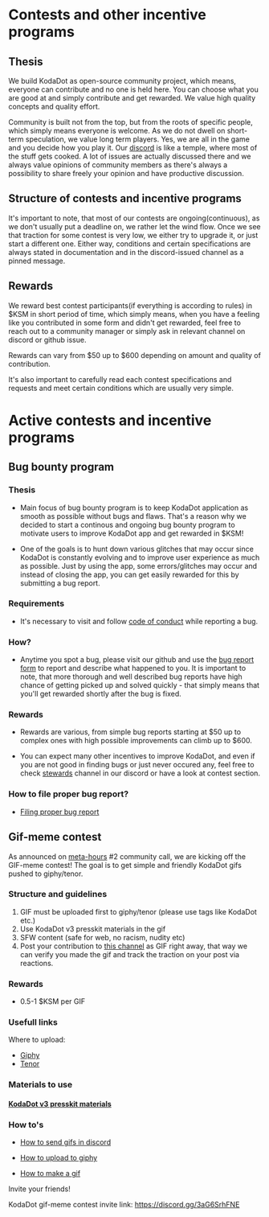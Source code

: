 # Contests and other incentive programs

## Thesis
We build KodaDot as open-source community project, which means, everyone can contribute and no one is held here. You can choose what you are good at and simply contribute and get rewarded. We value high quality concepts and quality effort.

Community is built not from the top, but from the roots of specific people, which simply means everyone is welcome. As we do not dwell on short-term speculation, we value long term players. Yes, we are all in the game and you decide how you play it. Our [discord](https://discord.gg/a65X3qs8wh) is like a temple, where most of the stuff gets cooked. A lot of issues are actually discussed there and we always value opinions of community members as there's always a possibility to share freely your opinion and have productive discussion.

## Structure of contests and incentive programs
It's important to note, that most of our contests are ongoing(continuous), as we don't usually put a deadline on, we rather let the wind flow. Once we see that traction for some contest is very low, we either try to upgrade it, or just start a different one. Either way, conditions and certain specifications are always stated in documentation and in the discord-issued channel as a pinned message.

## Rewards
We reward best contest participants(if everything is according to rules) in $KSM in short period of time, which simply means, when you have a feeling like you contributed in some form and didn't get rewarded, feel free to reach out to a community manager or simply ask in relevant channel on discord or github issue.

Rewards can vary from $50 up to $600 depending on amount and quality of contribution.

It's also important to carefully read each contest specifications and requests and meet certain conditions which are usually very simple.


# Active contests and incentive programs

## Bug bounty program

### Thesis

- Main focus of bug bounty program is to keep KodaDot application as smooth as possible without bugs and flaws. That's a reason why we decided to start a continous and ongoing bug bounty program to motivate users to improve KodaDot app and get rewarded in $KSM!

- One of the goals is to hunt down various glitches that may occur since KodaDot is constantly evolving and to improve user experience as much as possible. Just by using the app, some errors/glitches may occur and instead of closing the app, you can get easily rewarded for this by submitting a bug report.

### Requirements

- It's necessary to visit and follow [code of conduct](https://github.com/kodadot/nft-gallery/blob/main/CODE_OF_CONDUCT.md) while reporting a bug.

### How?

- Anytime you spot a bug, please visit our github and use the [bug report form](https://github.com/kodadot/nft-gallery/issues/new?assignees=&labels=bug&template=bug.yml&title=Be+descriptive+and+short) to report and describe what happened to you. It is important to note, that more thorough and well described bug reports have high chance of getting picked up and solved quickly - that simply means that you'll get rewarded shortly after the bug is fixed.

### Rewards
- Rewards are various, from simple bug reports starting at $50 up to complex ones with high possible improvements can climb up to $600. 

- You can expect many other incentives to improve KodaDot, and even if you are not good in finding bugs or just never occured any, feel free to check [stewards](https://discord.gg/a65X3qs8wh) channel in our discord or have a look at contest section.

### How to file proper bug report?
- [Filing proper bug report](bug_report.md) 


## Gif-meme contest
As announced on [meta-hours](meta_hours.md) #2 community call, we are kicking off the GIF-meme contest! The goal is to get simple and friendly KodaDot gifs pushed to giphy/tenor. 

### Structure and guidelines

1) GIF must be uploaded first to giphy/tenor (please use tags like KodaDot etc.)
2) Use KodaDot v3 presskit materials in the gif
3) SFW content (safe for web, no racism, nudity etc)
4) Post your contribution to [this channel](https://discord.gg/3aG6SrhFNE) as GIF right away, that way we can verify you made the gif and track the traction on your post via reactions.

### Rewards

- 0.5-1 $KSM per GIF

### Usefull links

Where to upload:

- [Giphy](https://giphy.com/)
- [Tenor](https://tenor.com/)

### Materials to use

#### **[KodaDot v3 presskit materials](https://github.com/kodadot/kodadot-presskit/tree/main/v3)**


### How to's

- [How to send gifs in discord](https://support.discord.com/hc/en-us/articles/360021235192-Sending-GIFs-on-Discord)

- [How to upload to giphy](https://support.giphy.com/hc/en-us/articles/360019977552-How-to-Upload)

- [How to make a gif](https://support.giphy.com/hc/en-us/articles/360019674452-How-To-Make-A-GIF)

Invite your friends! 

KodaDot gif-meme contest invite link: https://discord.gg/3aG6SrhFNE 

